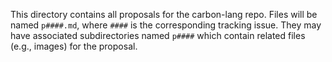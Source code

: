 This directory contains all proposals for the carbon-lang repo. Files will be
named `p####.md`, where `####` is the corresponding tracking issue. They may
have associated subdirectories named `p####` which contain related files (e.g.,
images) for the proposal.
